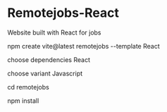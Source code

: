 # Remotejobs-React

Website built with React for jobs

npm create vite@latest remotejobs --template React

choose dependencies React

choose variant Javascript

cd remotejobs

npm install

